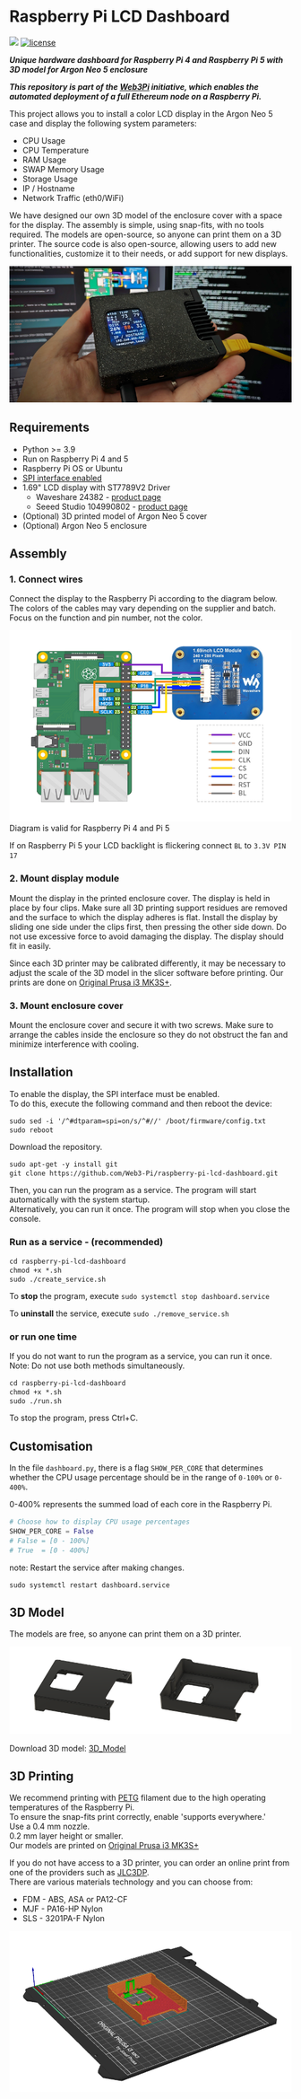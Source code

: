# Raspberry Pi LCD Dashboard

<p align="left">
<a href="https://hits.seeyoufarm.com"><img src="https://hits.seeyoufarm.com/api/count/incr/badge.svg?url=https%3A%2F%2Fgithub.com%2FWeb3-Pi%2Fraspberry-pi-lcd-dashboard&count_bg=%2379C83D&title_bg=%23555555&icon=&icon_color=%23E7E7E7&title=hits&edge_flat=false"/></a>
<a href="/LICENSE"><img src="https://img.shields.io/badge/license-GPL-blue.svg" alt="license" /></a>
<!-- Pixel Code for https://app.tinyanalytics.io/ -->
<script defer src="https://app.tinyanalytics.io/pixel/oI0saWxR5Er6XgmQ"></script>
<!-- END Pixel Code -->
</p>


***Unique hardware dashboard for Raspberry Pi 4 and Raspberry Pi 5 with 3D model for Argon Neo 5 enclosure*** 

***This repository is part of the [Web3Pi](https://www.web3pi.io) initiative, which enables the automated deployment of a full Ethereum node on a Raspberry Pi.***

This project allows you to install a color LCD display in the Argon Neo 5 case and display the following system parameters:

- CPU Usage
- CPU Temperature
- RAM Usage
- SWAP Memory Usage
- Storage Usage
- IP / Hostname
- Network Traffic (eth0/WiFi)

We have designed our own 3D model of the enclosure cover with a space for the display. The assembly is simple, using snap-fits, with no tools required. The models are open-source, so anyone can print them on a 3D printer. The source code is also open-source, allowing users to add new functionalities, customize it to their needs, or add support for new displays.

<p align="center">
  <img src="docs/img/ArgonMainImage1.png">
</p>


## Requirements

- Python >= 3.9
- Run on Raspberry Pi 4 and 5
- Raspberry Pi OS or Ubuntu
- [SPI interface enabled](docs/EnableSPI.md)
- 1.69" LCD display with ST7789V2 Driver
  - Waveshare 24382 - [product page](https://www.waveshare.com/1.69inch-lcd-module.htm)
  - Seeed Studio 104990802 - [product page](https://www.seeedstudio.com/1-69inch-240-280-Resolution-IPS-LCD-Display-Module-p-5755.html)
- (Optional) 3D printed model of Argon Neo 5 cover
- (Optional) Argon Neo 5 enclosure


## Assembly

### 1. Connect wires
Connect the display to the Raspberry Pi according to the diagram below.  
The colors of the cables may vary depending on the supplier and batch. Focus on the function and pin number, not the color.

![Rpi_LCD_diagram.png](docs/img/Rpi_LCD_diagram.png)
Diagram is valid for Raspberry Pi 4 and Pi 5

If on Raspberry Pi 5 your LCD backlight is flickering connect `BL` to `3.3V PIN 17`

### 2. Mount display module

Mount the display in the printed enclosure cover. The display is held in place by four clips. Make sure all 3D printing support residues are removed and the surface to which the display adheres is flat. Install the display by sliding one side under the clips first, then pressing the other side down. Do not use excessive force to avoid damaging the display. The display should fit in easily.

Since each 3D printer may be calibrated differently, it may be necessary to adjust the scale of the 3D model in the slicer software before printing. Our prints are done on [Original Prusa i3 MK3S+](https://www.prusa3d.com/pl/produkt/drukarka-3d-original-prusa-i3-mk3s-3/).

### 3. Mount enclosure cover

Mount the enclosure cover and secure it with two screws. Make sure to arrange the cables inside the enclosure so they do not obstruct the fan and minimize interference with cooling.

## Installation

To enable the display, the SPI interface must be enabled.  
To do this, execute the following command and then reboot the device:

```shell
sudo sed -i '/^#dtparam=spi=on/s/^#//' /boot/firmware/config.txt
sudo reboot
```

Download the repository.

```shell
sudo apt-get -y install git
git clone https://github.com/Web3-Pi/raspberry-pi-lcd-dashboard.git
```

Then, you can run the program as a service. The program will start automatically with the system startup.  
Alternatively, you can run it once. The program will stop when you close the console.

### Run as a service - (recommended)   

```shell
cd raspberry-pi-lcd-dashboard
chmod +x *.sh
sudo ./create_service.sh
```

To **stop** the program, execute `sudo systemctl stop dashboard.service`

To **uninstall** the service, execute `sudo ./remove_service.sh`

### or run one time

If you do not want to run the program as a service, you can run it once.   
Note: Do not use both methods simultaneously.

```shell
cd raspberry-pi-lcd-dashboard
chmod +x *.sh
sudo ./run.sh
```
To stop the program, press Ctrl+C.

## Customisation

In the file `dashboard.py`, there is a flag `SHOW_PER_CORE` that determines whether the CPU usage percentage should be in the range of `0-100%` or `0-400%`.

0-400% represents the summed load of each core in the Raspberry Pi.

```python
# Choose how to display CPU usage percentages
SHOW_PER_CORE = False
# False = [0 - 100%]
# True  = [0 - 400%]
```
note: Restart the service after making changes.   
```shell
sudo systemctl restart dashboard.service
```


## 3D Model

The models are free, so anyone can print them on a 3D printer.

![3D_Model.png](docs/img/3D_Model.png)

Download 3D model: [3D_Model](docs/3D_Model)

## 3D Printing

We recommend printing with [PETG](https://botland.store/849-petg-filaments?manufacturers=devil-design,prusa&weight=1000-g&material=petg&diameter=1-75-mm) filament due to the high operating temperatures of the Raspberry Pi.  
To ensure the snap-fits print correctly, enable 'supports everywhere.'  
Use a 0.4 mm nozzle.  
0.2 mm layer height or smaller.  
Our models are printed on [Original Prusa i3 MK3S+](https://www.prusa3d.com/pl/produkt/drukarka-3d-original-prusa-i3-mk3s-3/)

If you do not have access to a 3D printer, you can order an online print from one of the providers such as [JLC3DP](https://jlc3dp.com/3d-printing-quote).   
There are various materials technology and you can choose from:
- FDM - ABS, ASA or PA12-CF
- MJF - PA16-HP Nylon
- SLS - 3201PA-F Nylon

![PrintBed.png](docs/img/PrintBed.png)